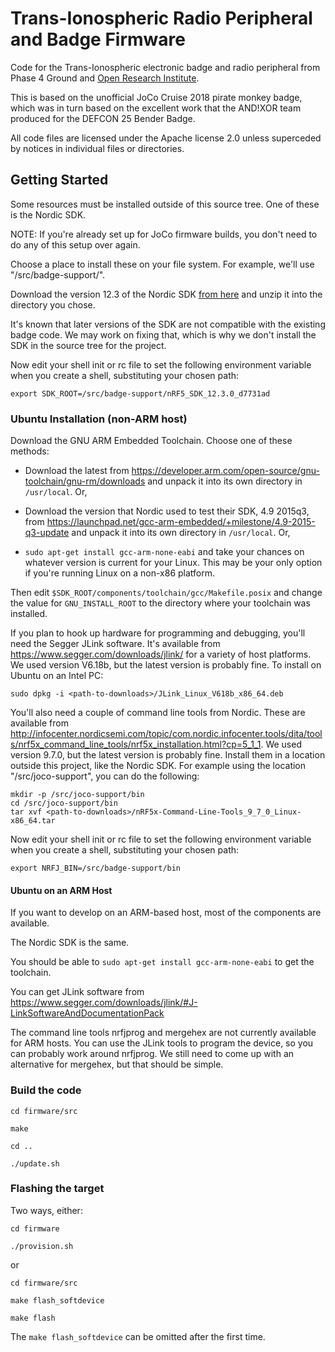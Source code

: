 # Trans-Ionospheric Radio Peripheral and Badge Firmware

Code for the Trans-Ionospheric electronic badge and
radio peripheral from Phase 4 Ground and [Open Research Institute](https://openresearch.institute/badge/).

This is based on the unofficial JoCo Cruise 2018 pirate monkey badge,
which was in turn based on the excellent work that the AND!XOR team
produced for the DEFCON 25 Bender Badge.

All code files are licensed under the Apache license 2.0 unless
superceded by notices in individual files or directories.

## Getting Started

Some resources must be installed outside of this source tree.
One of these is the Nordic SDK.

NOTE: If you're already set up for JoCo firmware builds, you don't need
to do any of this setup over again.

Choose a place to install these on your file system. For example,
we'll use "/src/badge-support/".

Download the version 12.3 of the Nordic SDK
[from here](https://developer.nordicsemi.com/nRF5_SDK/nRF5_SDK_v12.x.x/nRF5_SDK_12.3.0_d7731ad.zip)
and unzip it into the directory you chose.

It's known that later versions of the SDK are not compatible with the
existing badge code. We may work on fixing that, which is why we don't
install the SDK in the source tree for the project.

Now edit your shell init or rc file to set the following environment
variable when you create a shell, substituting your chosen path:

```
export SDK_ROOT=/src/badge-support/nRF5_SDK_12.3.0_d7731ad
```

### Ubuntu Installation (non-ARM host)

Download the GNU ARM Embedded Toolchain. Choose one of these methods:

* Download the latest from <https://developer.arm.com/open-source/gnu-toolchain/gnu-rm/downloads>
and unpack it into its own directory in `/usr/local`. Or,

* Download the version that Nordic used to test their SDK, 4.9 2015q3,
from <https://launchpad.net/gcc-arm-embedded/+milestone/4.9-2015-q3-update>
and unpack it into its own directory in `/usr/local`. Or,

* `sudo apt-get install gcc-arm-none-eabi` and take your chances on
whatever version is current for your Linux. This may be your only
option if you're running Linux on a non-x86 platform.

Then edit `$SDK_ROOT/components/toolchain/gcc/Makefile.posix` and change
the value for `GNU_INSTALL_ROOT` to the directory where your toolchain
was installed.

If you plan to hook up hardware for programming and debugging, you'll need the Segger JLink software. It's available from <https://www.segger.com/downloads/jlink/> for a variety of host platforms. We used version V6.18b, but the latest version is probably fine. To install on Ubuntu on an Intel PC:

`sudo dpkg -i <path-to-downloads>/JLink_Linux_V618b_x86_64.deb`

You'll also need a couple of command line tools from Nordic. These are available from <http://infocenter.nordicsemi.com/topic/com.nordic.infocenter.tools/dita/tools/nrf5x_command_line_tools/nrf5x_installation.html?cp=5_1_1>. We used version 9.7.0, but the latest version is probably fine. Install them in a location outside this project, like the Nordic SDK. For example using the location "/src/joco-support", you can do the following:

```
mkdir -p /src/joco-support/bin
cd /src/joco-support/bin
tar xvf <path-to-downloads>/nRF5x-Command-Line-Tools_9_7_0_Linux-x86_64.tar
```

Now edit your shell init or rc file to set the following environment
variable when you create a shell, substituting your chosen path:

```
export NRFJ_BIN=/src/badge-support/bin
```

#### Ubuntu on an ARM Host

If you want to develop on an ARM-based host, most of the components are available.

The Nordic SDK is the same.

You should be able to `sudo apt-get install gcc-arm-none-eabi` to get the toolchain.

You can get JLink software from <https://www.segger.com/downloads/jlink/#J-LinkSoftwareAndDocumentationPack>

The command line tools nrfjprog and mergehex are not currently available
for ARM hosts. You can use the JLink tools to program the device, so you
can probably work around nrfjprog. We still need to come up with an
alternative for mergehex, but that should be simple.

### Build the code

`cd firmware/src`

`make`

`cd ..`

`./update.sh`

### Flashing the target

Two ways, either:

`cd firmware`

`./provision.sh`

or

`cd firmware/src`

`make flash_softdevice`

`make flash`

The `make flash_softdevice` can be omitted after the first time.
